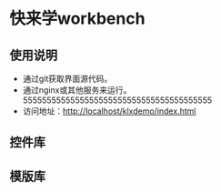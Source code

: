 ﻿# 快来学workbench

## 使用说明

- 通过git获取界面源代码。
- 通过nginx或其他服务来运行。5555555555555555555555555555555555555555
- 访问地址：[http://localhost/klxdemo/index.html](http://localhost/klxdemo/index.html)

## 控件库

## 模版库
